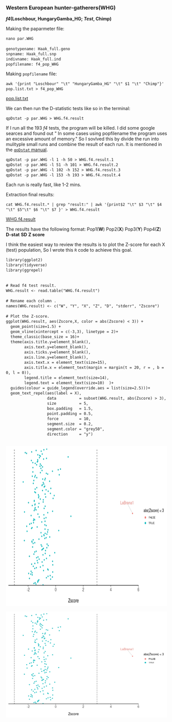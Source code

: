 ### Western European hunter-gatherers(WHG)


***f4*(Loschbour, HungaryGamba_HG; *Test*, Chimp)**


Making the paparmeter file:
```
nano par.WHG

genotypename: Haak_full.geno 
snpname: Haak_full.snp
indivname: Haak_full.ind
popfilename: f4_pop_WHG
```
Making ```popfilename``` file:

```
awk '{print "Loschbour" "\t" "HungaryGamba_HG" "\t" $1 "\t" "Chimp"}' pop.list.txt > f4_pop_WHG

```
[pop.list.txt](data/pop.list.txt)

We can then run the D-statistic tests like so in the terminal:

```
qpDstat -p par.WHG > WHG.f4.result
```


If I run all the 193 *f4* tests, the program will be killed. I did some google searces and found out " In some cases using popfilename the program uses an excessive amount of memory." So I sovlved this by divide the run into mulityple small runs and combine the result of each run. It is mentioned in the [```qpDstat``` manual](https://github.com/DReichLab/AdmixTools/blob/master/README.Dstatistics). 


```
qpDstat -p par.WHG -l 1 -h 50 > WHG.f4.result.1
qpDstat -p par.WHG -l 51 -h 101 > WHG.f4.result.2
qpDstat -p par.WHG -l 102 -h 152 > WHG.f4.result.3
qpDstat -p par.WHG -l 153 -h 193 > WHG.f4.result.4
```
Each run is really fast, like 1-2 mins.

Extraction final results:
```
cat WHG.f4.result.* | grep "result:" | awk '{print$2 "\t" $3 "\t" $4 "\t" $5"\t" $6 "\t" $7 }' > WHG.f4.result
```
[WHG.f4.result](data/WHG.f4.result)

The results have the following format: Pop1(**W**)  Pop2(**X**)  Pop3(**Y**)  Pop4(**Z**)  **D-stat**	 **SD**  **Z score**


I think the easiest way to review the results is to plot the Z-score for each X (test) population, So I wrote this ```R``` code to achieve this goal.

```
library(ggplot2)
library(tidyverse)
library(ggrepel)


# Read f4 test result.
WHG.result <- read.table("WHG.f4.result")

# Rename each column .
names(WHG.result) <- c("W", "Y", "X", "Z", "D", "stderr", "Zscore")

# Plot the Z-score.
ggplot(WHG.result, aes(Zscore,X, color = abs(Zscore) < 3)) +
  geom_point(size=1.5) +
  geom_vline(xintercept = c(-3,3), linetype = 2)+
  theme_classic(base_size = 16)+
  theme(axis.title.y=element_blank(),
        axis.text.y=element_blank(),
        axis.ticks.y=element_blank(),
        axis.line.y=element_blank(),
        axis.text.x = element_text(size=15),
        axis.title.x = element_text(margin = margin(t = 20, r = , b = 0, l = 0)),
        legend.title = element_text(size=14),
        legend.text = element_text(size=10)  )+
  guides(colour = guide_legend(override.aes = list(size=2.5)))+
  geom_text_repel(aes(label = X),
                  data          = subset(WHG.result, abs(Zscore) > 3),
                  size          = 5,
                  box.padding   = 1.5,
                  point.padding = 0.5,
                  force         = 10,
                  segment.size  = 0.2,
                  segment.color = "grey50",
                  direction     = "y")  
  

```
<img src=images/WHG_f4_plot.jpeg width="1000" height="500">

![](images/WHG_f4_plot.jpeg)
